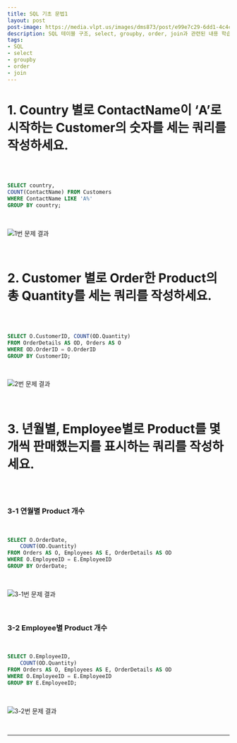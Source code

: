 ```yaml
---
title: SQL 기초 문법1
layout: post
post-image: https://media.vlpt.us/images/dms873/post/e99e7c29-6dd1-4c4c-ae6f-57326892a60a/SQL.png
description: SQL 테이블 구조, select, groupby, order, join과 관련된 내용 학습
tags:
- SQL
- select
- groupby
- order
- join
---
```



# 1. Country 별로 ContactName이 ‘A’로 시작하는 Customer의 숫자를 세는 쿼리를 작성하세요.

<br><br>

```sql
SELECT country,
COUNT(ContactName) FROM Customers
WHERE ContactName LIKE 'A%'
GROUP BY country; 
```

<br>

![1번 문제 결과](/assets/images/SQL_practice1_1.png)

<br>

# 2. Customer 별로 Order한 Product의 총 Quantity를 세는 쿼리를 작성하세요.

<br><br>

```sql
SELECT O.CustomerID, COUNT(OD.Quantity)
FROM OrderDetails AS OD, Orders AS O
WHERE OD.OrderID = O.OrderID
GROUP BY CustomerID;
```

<br>

![2번 문제 결과](/assets/images/SQL_practice1_2.png)

<br>


# 3. 년월별, Employee별로 Product를 몇 개씩 판매했는지를 표시하는 쿼리를 작성하세요.

<br><br>

### 3-1 연월별 Product 개수

<br>

```sql
SELECT O.OrderDate,
	COUNT(OD.Quantity)
FROM Orders AS O, Employees AS E, OrderDetails AS OD
WHERE O.EmployeeID = E.EmployeeID
GROUP BY OrderDate;
```

<br>

![3-1번 문제 결과](/assets/images/SQL_practice1_3-1.png)

<br>

### 3-2 Employee별 Product 개수

<br>

```sql
SELECT O.EmployeeID, 
	COUNT(OD.Quantity)
FROM Orders AS O, Employees AS E, OrderDetails AS OD
WHERE O.EmployeeID = E.EmployeeID
GROUP BY E.EmployeeID;
```

<br>

![3-2번 문제 결과](/assets/images/SQL_practice1_3-2.png)

<br>

---